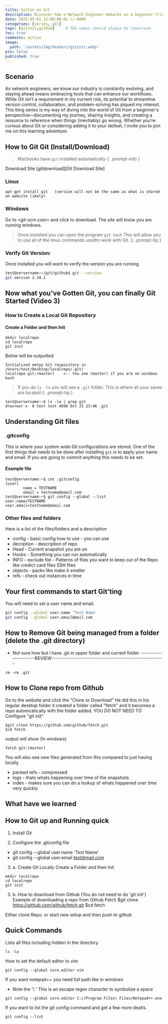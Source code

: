 ```yaml
---
title: Gittin on Git
description: Discover how a Network Engineer embarks on a beginner-friendly journey to learn Git—exploring its potential to adapt to a changing tech landscape, document key lessons, and troubleshoot effectively in this first post of an insightful series.
date: 2025-05-01 12:00:00:01 +/-0000
categories: [series, git]
tags: [gitinit,github]     # TAG names should always be lowercase
toc: true
comments: active
image:
  path: '/assets/img/headers/gitinit.webp'
pin: false
published: true
---
```

## Scenario
As network engineers, we know our industry is constantly evolving, and staying ahead means embracing tools that can enhance our workflows. While Git isn’t a requirement in my current role, its potential to streamline version control, collaboration, and problem-solving has piqued my interest. This blog series is my way of diving into the world of Git from a beginner's perspective—documenting my journey, sharing insights, and creating a resource to reference when things (inevitably) go wrong. Whether you’re curious about Git or considering adding it to your skillset, I invite you to join me on this learning adventure.


## How to Git Git (Install/Download)
> Macbooks have `git` installed automatically
{: .prompt-info }

Download Site
[gitdownload][Git Download Site]


### Linux
```shell
apt-get install git   (version will not be the same as what is shared on website likely)
```


### Windows

Go to <git-scm.com> and click to download.  The site will know you are running windows.

> Once installed you can open the program `git bash`  This will allow you to use all of the linux commands usedto work with Git.
{: .prompt-tip }


### Verify Git Version: 
Once installed you will want to verify the version you are running

```bash
test@servername:~/git/github$ git --version
git version 2.34.1
```


## Now what you've Gotten Git, you can finally Git Started (Video 3)

### How to Create a Local Git Repository

#### Create a Folder and then Init
```shell
mkdir localrepo
cd localrepo
git init
```

Below will be outputted
```shell
Initialized emtpy Git respository in /Users/test/Desktop/localrepo/.git/
localrepo git:(master)    <-- You see (master) if you are on windows bash
```

>If you do `ls -la` you will see a `.git` folder.  This is where all your saves are located
{: .prompt-tip }
```
test@servername:~$ ls -la | grep git
drwxrwxr-x  8 test test 4096 Oct 25 23:46 .git
```

## Understanding Git files

### .gitconfig
This is where your system wide Git configurations are stored.  One of the first things that needs to be done after installing `git` is to apply your name and email.  If you are going to commit anything this needs to be set. 

#### Example file
``` 
test@servername:~$ cat .gitconfig
[user]
        name = TESTNAME
        email = testname@email.com
test@servername:~$ git config --global --list
user.name=TESTNAME
user.email=testname@email.com
```


### Other files and folders

Here is a list of the files/folders and a description
- config - basic config how to use - you can use 
- decription - description of repo
- Head - Current snapshot  you are on 
- Hooks - Something you can run automatically
- INFO - exclude file - Patterns of files you want to keep out of the Repo like credict card files SSH files
- objects - packs like make it smaller
- refs - check out instances in time


## Your first commands to start Git'ting
You will need to set a user name and email.  
```bash
git config --global user.name 'Test Name'
git config --global user.email@mail.com
```



## How to Remove Git being managed from a folder (delete the .git directory)
 - Not sure how but i have .git in upper folder and current folder
 ----------------------REVIEW--------------------------------------------------------
```
rm -rm .git
```


## How to Clone repo from Github
Go to the website and click the "Clone or Download" He did this in his regular desktop folder  it created a folder called "fetch" and it becomes a repo automcatically with the folder added.  YOU DO NOT NEED TO Configure "git init"
```
$git clone https://github.com/github/fetch.git
$cd fetch
```
output will show (In windows)
```
fetch git:(master)
```

You will also see new files generated from this compared to just having locally
- packed refs - compressed
- logs - thats whats happening over time of the snapshots
- index - makes sure you can do a lookup of whats happened over time very quickly



## What have we learned
## How to Git up and Running quick
1. Install Git

2. Configure the .gitconfig file
- git config --global user.name 'Test Name'
- git config --global user.email test@mail.com

3. a. Create Git Locally
Create a Folder and then Init
```
mkdir localrepo
cd localrepo
git init
```

3. b. How to download from Github (You do not need to do 'git init')
Example of downloading a repo from Github Fetch
$git clone https://github.com/github/fetch.git
$cd fetch



Either clone Repo. or start new setup and then push to github







## Quick Commands
Lists all files including hidden in the directory
```
ls -la
```

How to set the default editor to vim
```
git config --global core.editor vim
```

If you want notepad++ you need full path like in windows
  - Note the '\ '  This is an escape regex character to symbolize a space
```
git config --global core.editor C://Program Files\ Files/Notepad++.exe
```

If you want to list the git config command and get a few more deatis. 
```
git config --list
```


[gitdownload]: https://git-scm.com